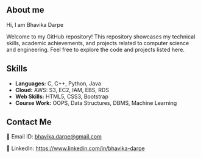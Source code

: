 ## About me
Hi, I am Bhavika Darpe

Welcome to my GitHub repository! This repository showcases my technical skills, academic achievements, and projects related to computer science and engineering. Feel free to explore the code and projects listed here. 




## Skills

- **Languages:** C, C++, Python, Java
- **Cloud:** AWS: S3, EC2, IAM, EBS, RDS
- **Web Skills:** HTML5, CSS3, Bootstrap
- **Course Work:** OOPS, Data Structures, DBMS, Machine Learning
## Contact Me 

📧 Email ID: bhavika.darpe@gmail.com

💼 LinkedIn: https://www.linkedin.com/in/bhavika-darpe




